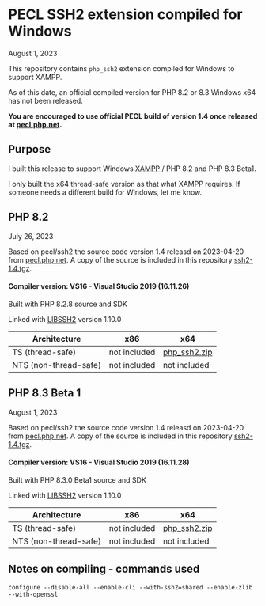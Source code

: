 PECL SSH2 extension compiled for Windows
=================================

August 1, 2023

This repository contains `php_ssh2` extension compiled for Windows to support XAMPP.

As of this date, an official compiled version for PHP 8.2 or 8.3 Windows x64 has not been released.

**You are encouraged to use official PECL build of version 1.4 once released at [pecl.php.net](https://pecl.php.net/package/ssh2).**

Purpose
--------------------
I built this release to support Windows [XAMPP](https://www.apachefriends.org/download.html) / PHP 8.2 and PHP 8.3 Beta1.

I only built the x64 thread-safe version as that what XAMPP requires. If someone needs a different build for Windows, let me know.

PHP 8.2
--------------------
July 26, 2023

Based on pecl/ssh2 the source code version 1.4 releasd on 2023-04-20 from [pecl.php.net](https://pecl.php.net/package/ssh2). A copy of the source is included in this repository [ssh2-1.4.tgz](PHP_8.2/src).

#### Compiler version: VS16 - Visual Studio 2019 (16.11.26)

Built with PHP 8.2.8 source and SDK

Linked with [LIBSSH2](https://www.libssh2.org/) version 1.10.0

| Architecture | x86 | x64 |
|---|---|---|
| TS (thread-safe) | not included | [php_ssh2.zip](https://github.com/jhanley-com/php-ssh2-windows/raw/master/PHP_8.2/vs16-x64-ts/php_ssh2.zip) |
| NTS (non-thread-safe) | not included | not included |

PHP 8.3 Beta 1
--------------------
August 1, 2023

Based on pecl/ssh2 the source code version 1.4 releasd on 2023-04-20 from [pecl.php.net](https://pecl.php.net/package/ssh2). A copy of the source is included in this repository [ssh2-1.4.tgz](PHP_8.3/src).

#### Compiler version: VS16 - Visual Studio 2019 (16.11.28)

Built with PHP 8.3.0 Beta1 source and SDK

Linked with [LIBSSH2](https://www.libssh2.org/) version 1.10.0

| Architecture | x86 | x64 |
|---|---|---|
| TS (thread-safe) | not included | [php_ssh2.zip](https://github.com/jhanley-com/php-ssh2-windows/raw/master/PHP_8.3/vs16-x64-ts/php_ssh2.zip) |
| NTS (non-thread-safe) | not included | not included |

Notes on compiling - commands used
-------------------
`configure --disable-all --enable-cli --with-ssh2=shared --enable-zlib --with-openssl`
